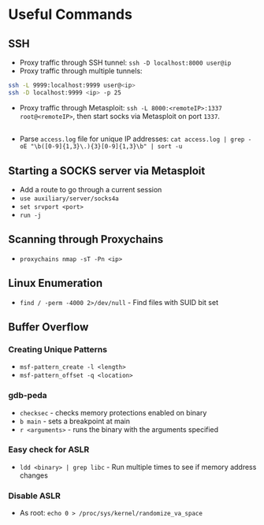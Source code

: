 # Useful Commands

## SSH
- Proxy traffic through SSH tunnel: `ssh -D localhost:8000 user@ip`
- Proxy traffic through multiple tunnels:
```bash
ssh -L 9999:localhost:9999 user@<ip>
ssh -D localhost:9999 <ip> -p 25
```
- Proxy traffic through Metasploit: `ssh -L 8000:<remoteIP>:1337 root@<remoteIP>`, then start socks via Metasploit on port `1337`.

## 
- Parse `access.log` file for unique IP addresses: `cat access.log | grep -oE "\b([0-9]{1,3}\.){3}[0-9]{1,3}\b" | sort -u `

## Starting a SOCKS server via Metasploit
- Add a route to go through a current session
- `use auxiliary/server/socks4a`
- `set srvport <port>`
- `run -j`

## Scanning through Proxychains
- `proxychains nmap -sT -Pn <ip>`

## Linux Enumeration
- `find / -perm -4000 2>/dev/null` - Find files with SUID bit set

## Buffer Overflow

### Creating Unique Patterns
- `msf-pattern_create -l <length>`
- `msf-pattern_offset -q <location>`

### gdb-peda
- `checksec` - checks memory protections enabled on binary
- `b main` - sets a breakpoint at main
- `r <arguments>` - runs the binary with the arguments specified

### Easy check for ASLR
- `ldd <binary> | grep libc` - Run multiple times to see if memory address changes

### Disable ASLR
- As root: `echo 0 > /proc/sys/kernel/randomize_va_space`
